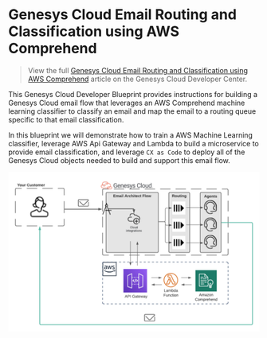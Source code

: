 # Genesys Cloud Email Routing and Classification using AWS Comprehend

> View the full [Genesys Cloud Email Routing and Classification using AWS Comprehend](https://developer.mypurecloud.com/blueprints/) article on the Genesys Cloud Developer Center.

This Genesys Cloud Developer Blueprint provides instructions for building a Genesys Cloud email flow that leverages an AWS Comprehend machine learning classifier to classify an email and map the email to a routing queue specific to that email classification. 

In this blueprint we will demonstrate how to train a AWS Machine Learning classifier, leverage AWS Api Gateway and Lambda to build a microservice to provide email classification, and leverage `CX as Code` to deploy all of the Genesys Cloud objects needed to build and support this email flow.

![Email Routing and Classification using AWS Comprehend](blueprint/images/EmailClassifierNoNumbers.png "Routing and Classification using AWS Comprehend")